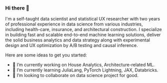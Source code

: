 ### Hi there 👋

I'm a self-taught data scientist and statistical UX researcher with two years of professional experience in data science from various industries, including health-care, insurance, and architectural construction. I specialize in building fast and scalable end-to-end machine learning solutions, deliver the solid business analytics and data strategy along with experimental design and UX optimization by A/B testing and causal inference.

Here are some ideas to get you started:

- 🔭 I’m currently working on House Analytics, Architecture-related ML.
- 🌱 I’m currently learning JuliaLang, PyTorch Lightning, JAX, Databricks.
- 👯 I’m looking to collaborate on data science project for good.
